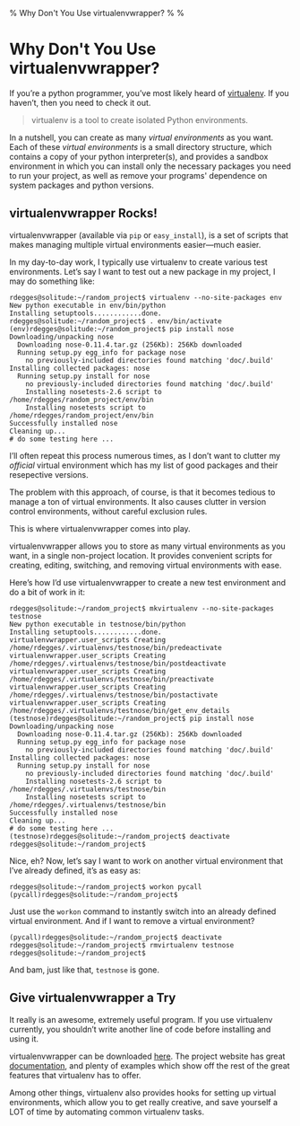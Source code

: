 % Why Don't You Use virtualenvwrapper?
%
%

# Why Don't You Use virtualenvwrapper?

If you’re a python programmer, you’ve most likely heard of [virtualenv][]. If
you haven’t, then you need to check it out.

> virtualenv is a tool to create isolated Python environments.

In a nutshell, you can create as many *virtual environments* as you want. Each
of these *virtual environments* is a small directory structure, which contains a
copy of your python interpreter(s), and provides a sandbox environment in which
you can install only the necessary packages you need to run your project, as
well as remove your programs' dependence on system packages and python versions.

## virtualenvwrapper Rocks!

virtualenvwrapper (available via `pip` or `easy_install`), is a set of scripts
that makes managing multiple virtual environments easier—much easier.

In my day-to-day work, I typically use virtualenv to create various test
environments. Let’s say I want to test out a new package in my project, I may do
something like:

    rdegges@solitude:~/random_project$ virtualenv --no-site-packages env
    New python executable in env/bin/python
    Installing setuptools............done.
    rdegges@solitude:~/random_project$ . env/bin/activate
    (env)rdegges@solitude:~/random_project$ pip install nose
    Downloading/unpacking nose
      Downloading nose-0.11.4.tar.gz (256Kb): 256Kb downloaded
      Running setup.py egg_info for package nose
        no previously-included directories found matching 'doc/.build'
    Installing collected packages: nose
      Running setup.py install for nose
        no previously-included directories found matching 'doc/.build'
        Installing nosetests-2.6 script to /home/rdegges/random_project/env/bin
        Installing nosetests script to /home/rdegges/random_project/env/bin
    Successfully installed nose
    Cleaning up...
    # do some testing here ...

I’ll often repeat this process numerous times, as I don’t want to clutter my
*official* virtual environment which has my list of good packages and their
resepective versions.

The problem with this approach, of course, is that it becomes tedious to manage
a ton of virtual environments. It also causes clutter in version control
environments, without careful exclusion rules.

This is where virtualenvwrapper comes into play.

virtualenvwrapper allows you to store as many virtual environments as you want,
in a single non-project location. It provides convenient scripts for creating,
editing, switching, and removing virtual environments with ease.

Here’s how I’d use virtualenvwrapper to create a new test environment and do a
bit of work in it:

    rdegges@solitude:~/random_project$ mkvirtualenv --no-site-packages testnose
    New python executable in testnose/bin/python
    Installing setuptools............done.
    virtualenvwrapper.user_scripts Creating /home/rdegges/.virtualenvs/testnose/bin/predeactivate
    virtualenvwrapper.user_scripts Creating /home/rdegges/.virtualenvs/testnose/bin/postdeactivate
    virtualenvwrapper.user_scripts Creating /home/rdegges/.virtualenvs/testnose/bin/preactivate
    virtualenvwrapper.user_scripts Creating /home/rdegges/.virtualenvs/testnose/bin/postactivate
    virtualenvwrapper.user_scripts Creating /home/rdegges/.virtualenvs/testnose/bin/get_env_details
    (testnose)rdegges@solitude:~/random_project$ pip install nose
    Downloading/unpacking nose
      Downloading nose-0.11.4.tar.gz (256Kb): 256Kb downloaded
      Running setup.py egg_info for package nose
        no previously-included directories found matching 'doc/.build'
    Installing collected packages: nose
      Running setup.py install for nose
        no previously-included directories found matching 'doc/.build'
        Installing nosetests-2.6 script to /home/rdegges/.virtualenvs/testnose/bin
        Installing nosetests script to /home/rdegges/.virtualenvs/testnose/bin
    Successfully installed nose
    Cleaning up...
    # do some testing here ...
    (testnose)rdegges@solitude:~/random_project$ deactivate
    rdegges@solitude:~/random_project$

Nice, eh? Now, let’s say I want to work on another virtual environment that I’ve
already defined, it’s as easy as:

    rdegges@solitude:~/random_project$ workon pycall
    (pycall)rdegges@solitude:~/random_project$

Just use the `workon` command to instantly switch into an already defined
virtual environment. And if I want to remove a virtual environment?

    (pycall)rdegges@solitude:~/random_project$ deactivate
    rdegges@solitude:~/random_project$ rmvirtualenv testnose
    rdegges@solitude:~/random_project$

And bam, just like that, `testnose` is gone.

## Give virtualenvwrapper a Try

It really is an awesome, extremely useful program. If you use virtualenv
currently, you shouldn’t write another line of code before installing and using
it.

virtualenvwrapper can be downloaded [here][]. The project website has great
[documentation][], and plenty of examples which show off the rest of the great
features that virtualenv has to offer.

Among other things, virtualenv also provides hooks for setting up virtual
environments, which allow you to get really creative, and save yourself a LOT of
time by automating common virtualenv tasks.

  [virtualenv]: http://pypi.python.org/pypi/virtualenv
  [here]: http://www.doughellmann.com/projects/virtualenvwrapper/
  [documentation]: http://www.doughellmann.com/docs/virtualenvwrapper/
